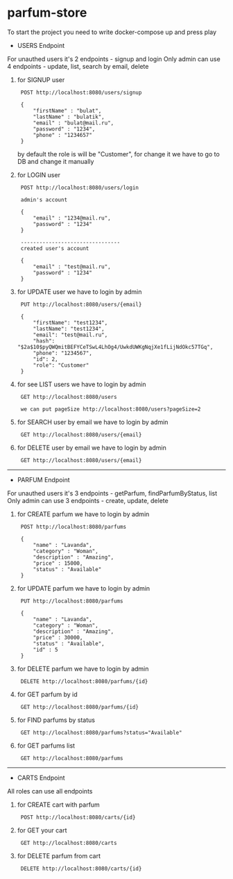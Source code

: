 # parfum-store
 
To start the project you need to write docker-compose up and press play
 
 
- USERS Endpoint

For unauthed users it's 2 endpoints - signup and login
Only admin can use 4 endpoints - update, list, search by email, delete

1) for SIGNUP user 

        POST http://localhost:8080/users/signup
    
        {
            "firstName" : "bulat",
            "lastName" : "bulatik",
            "email" : "bulat@mail.ru",
            "password" : "1234",
            "phone" : "1234657"
        }

    by default the role is will be "Customer", for change it we have to go to DB and change it manually
  
 
2) for LOGIN user
    
        POST http://localhost:8080/users/login

        admin's account
   
        {
            "email" : "1234@mail.ru",
            "password" : "1234"
        }

        --------------------------------
        created user's account

        {
            "email" : "test@mail.ru",
            "password" : "1234"
        }

3) for UPDATE user we have to login by admin

        PUT http://localhost:8080/users/{email}

        {
            "firstName": "test1234",
            "lastName": "test1234",
            "email": "test@mail.ru",
            "hash": "$2a$10$pyQWQmitBEFYCeTSwL4LhOg4/UwkdUWKgNqjXe1fLijNdOkc57TGq",
            "phone": "1234567",
            "id": 2,
            "role": "Customer"
        }

4) for see LIST users we have to login by admin 

        GET http://localhost:8080/users

        we can put pageSize http://localhost:8080/users?pageSize=2

5) for SEARCH user by email we have to login by admin 

        GET http://localhost:8080/users/{email}

6) for DELETE user by email we have to login by admin

        GET http://localhost:8080/users/{email}

---
- PARFUM Endpoint

For unauthed users it's 3 endpoints - getParfum, findParfumByStatus, list
Only admin can use 3 endpoints - create, update, delete

1) for CREATE parfum we have to login by admin

        POST http://localhost:8080/parfums

        {
            "name" : "Lavanda",
            "category" : "Woman",
            "description" : "Amazing",
            "price" : 15000,
            "status" : "Available"
        }

2) for UPDATE parfum we have to login by admin

        PUT http://localhost:8080/parfums

        {
            "name" : "Lavanda",
            "category" : "Woman",
            "description" : "Amazing",
            "price" : 30000,
            "status" : "Available",
            "id" : 5
        }

3) for DELETE parfum we have to login by admin

        DELETE http://localhost:8080/parfums/{id}

4) for GET parfum by id 

        GET http://localhost:8080/parfums/{id}

5) for FIND parfums by status 
    
        GET http://localhost:8080/parfums?status="Available"

6) for GET parfums list 

        GET http://localhost:8080/parfums

--- 

- CARTS Endpoint

All roles can use all endpoints

1) for CREATE cart with parfum 

        POST http://localhost:8080/carts/{id}

2) for GET your cart 

        GET http://localhost:8080/carts

3) for DELETE parfum from cart

        DELETE http://localhost:8080/carts/{id}
